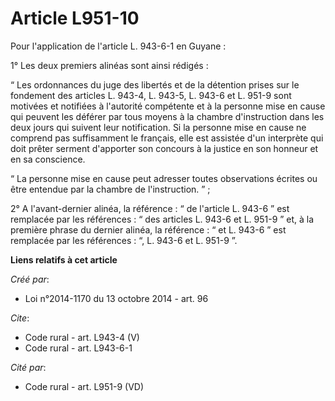 # Article L951-10

Pour l'application de l'article L. 943-6-1 en Guyane : 

1° Les deux premiers alinéas sont ainsi rédigés : 

“ Les ordonnances du juge des libertés et de la détention prises sur le fondement des articles L. 943-4, L. 943-5, L. 943-6
et L. 951-9 sont motivées et notifiées à l'autorité compétente et à la personne mise en cause qui peuvent les déférer par
tous moyens à la chambre d'instruction dans les deux jours qui suivent leur notification. Si la personne mise en cause ne
comprend pas suffisamment le français, elle est assistée d'un interprète qui doit prêter serment d'apporter son concours à la
justice en son honneur et en sa conscience. 

“ La personne mise en cause peut adresser toutes observations écrites ou être entendue par la chambre de l'instruction. ” ; 

2° A l'avant-dernier alinéa, la référence : “ de l'article L. 943-6 ” est remplacée par les références : “ des articles L.
943-6 et L. 951-9 ” et, à la première phrase du dernier alinéa, la référence : “ et L. 943-6 ” est remplacée par les
références : “, L. 943-6 et L. 951-9 ”.

**Liens relatifs à cet article**

_Créé par_:

  - Loi n°2014-1170 du 13 octobre 2014 - art. 96

_Cite_:

  - Code rural - art. L943-4 (V)
  - Code rural - art. L943-6-1

_Cité par_:

  - Code rural - art. L951-9 (VD)
